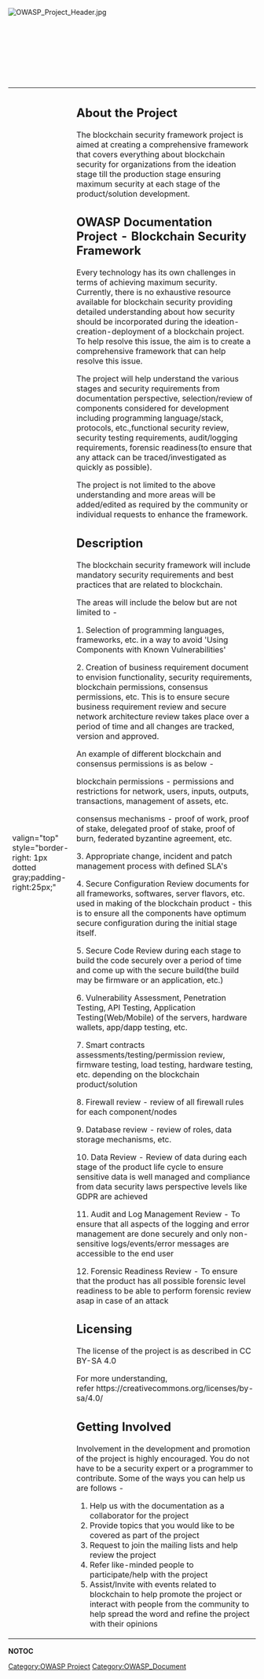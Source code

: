 <div style="width:100%;height:160px;border:0,margin:0;overflow: hidden;">

![OWASP_Project_Header.jpg](OWASP_Project_Header.jpg
"OWASP_Project_Header.jpg")

</div>

<table>
<tbody>
<tr class="odd">
<td><p>valign="top" style="border-right: 1px dotted gray;padding-right:25px;"</p></td>
<td><h2 id="about_the_project">About the Project</h2>
<p>The blockchain security framework project is aimed at creating a comprehensive framework that covers everything about blockchain security for organizations from the ideation stage till the production stage ensuring maximum security at each stage of the product/solution development.<span style="color:#ff0000"></p>
<h2 id="owasp_documentation_project___blockchain_security_framework">OWASP Documentation Project - Blockchain Security Framework</h2>
<p>Every technology has its own challenges in terms of achieving maximum security. Currently, there is no exhaustive resource available for blockchain security providing detailed understanding about how security should be incorporated during the ideation-creation-deployment of a blockchain project. To help resolve this issue, the aim is to create a comprehensive framework that can help resolve this issue.</p>
<p>The project will help understand the various stages and security requirements from documentation perspective, selection/review of components considered for development including programming language/stack, protocols, etc.,functional security review, security testing requirements, audit/logging requirements, forensic readiness(to ensure that any attack can be traced/investigated as quickly as possible).</p>
<p>The project is not limited to the above understanding and more areas will be added/edited as required by the community or individual requests to enhance the framework.</p>
<p><span style="color:#ff0000"></p>
<h2 id="description">Description</h2>
<p>The blockchain security framework will include mandatory security requirements and best practices that are related to blockchain.</p>
<p>The areas will include the below but are not limited to - </p>
<p>1. Selection of programming languages, frameworks, etc. in a way to avoid 'Using Components with Known Vulnerabilities' </p>
<p>2. Creation of business requirement document to envision functionality, security requirements, blockchain permissions, consensus permissions, etc. This is to ensure secure business requirement review and secure network architecture review takes place over a period of time and all changes are tracked, version and approved. </p>
<p>An example of different blockchain and consensus permissions is as below - </p>
<p>blockchain permissions - permissions and restrictions for network, users, inputs, outputs, transactions, management of assets, etc. </p>
<p>consensus mechanisms - proof of work, proof of stake, delegated proof of stake, proof of burn, federated byzantine agreement, etc. </p>
<p>3. Appropriate change, incident and patch management process with defined SLA's </p>
<p>4. Secure Configuration Review documents for all frameworks, softwares, server flavors, etc. used in making of the blockchain product - this is to ensure all the components have optimum secure configuration during the initial stage itself.</p>
<p>5. Secure Code Review during each stage to build the code securely over a period of time and come up with the secure build(the build may be firmware or an application, etc.) </p>
<p>6. Vulnerability Assessment, Penetration Testing, API Testing, Application Testing(Web/Mobile) of the servers, hardware wallets, app/dapp testing, etc. </p>
<p>7. Smart contracts assessments/testing/permission review, firmware testing, load testing, hardware testing, etc. depending on the blockchain product/solution</p>
<p>8. Firewall review - review of all firewall rules for each component/nodes</p>
<p>9. Database review - review of roles, data storage mechanisms, etc. </p>
<p>10. Data Review - Review of data during each stage of the product life cycle to ensure sensitive data is well managed and compliance from data security laws perspective levels like GDPR are achieved </p>
<p>11. Audit and Log Management Review - To ensure that all aspects of the logging and error management are done securely and only non-sensitive logs/events/error messages are accessible to the end user </p>
<p>12. Forensic Readiness Review - To ensure that the product has all possible forensic level readiness to be able to perform forensic review asap in case of an attack<span style="color:#ff0000"></p>
<h2 id="licensing">Licensing</h2>
<p>The license of the project is as described in CC BY-SA 4.0</p>
<p>For more understanding, refer https://creativecommons.org/licenses/by-sa/4.0/<span style="color:#ff0000"></p>
<h2 id="getting_involved">Getting Involved</h2>
<p>Involvement in the development and promotion of the project is highly encouraged. You do not have to be a security expert or a programmer to contribute. Some of the ways you can help us are follows -</p>
<ol>
<li>Help us with the documentation as a collaborator for the project</li>
<li>Provide topics that you would like to be covered as part of the project</li>
<li>Request to join the mailing lists and help review the project</li>
<li>Refer like-minded people to participate/help with the project</li>
<li>Assist/Invite with events related to blockchain to help promote the project or interact with people from the community to help spread the word and refine the project with their opinions</li>
</ol></td>
<td><p>valign="top" style="padding-left:25px;width:200px;border-right: 1px dotted gray;padding-right:25px;"</p></td>
<td><h2 id="project_resources">Project Resources</h2>
<p><a href="https://github.com/OWASP/Blockchain-Security-Framework">https://github.com/OWASP/Blockchain-Security-Framework</a></p>
<h2 id="project_leader">Project Leader</h2>
<p><strong>Deepak R Pandey</strong></p>
<p><a href="https://www.linkedin.com/in/deepak-r-pandey/">https://www.linkedin.com/in/deepak-r-pandey/</a></p>
<h2 id="classifications">Classifications</h2>
<table>
<tbody>
<tr class="odd">
<td><p>colspan="2" align="center"</p></td>
<td><figure>
<img src="Project_Type_Files_DOC.jpg" title="Project_Type_Files_DOC.jpg" alt="Project_Type_Files_DOC.jpg" /><figcaption>Project_Type_Files_DOC.jpg</figcaption>
</figure></td>
</tr>
<tr class="even">
<td><p>rowspan="2" align="center" valign="top" width="50%"</p></td>
<td><figure>
<img src="Owasp-incubator-trans-85.png" title="Owasp-incubator-trans-85.png" alt="Owasp-incubator-trans-85.png" /><figcaption>Owasp-incubator-trans-85.png</figcaption>
</figure></td>
</tr>
<tr class="odd">
<td><p>align="center" valign="top" width="50%"</p></td>
<td><figure>
<img src="Owasp-defenders-small.png" title="Owasp-defenders-small.png" alt="Owasp-defenders-small.png" /><figcaption>Owasp-defenders-small.png</figcaption>
</figure></td>
</tr>
<tr class="even">
<td><p>colspan="2" align="center"</p></td>
<td><figure>
<img src="Creative%20Commons.png" title="Creative%20Commons.png" alt="Creative%20Commons.png" width="90" /><figcaption>Creative%20Commons.png</figcaption>
</figure></td>
</tr>
</tbody>
</table></td>
</tr>
</tbody>
</table>

__NOTOC__ <headertabs />

[Category:OWASP Project](Category:OWASP_Project "wikilink")
[Category:OWASP_Document](Category:OWASP_Document "wikilink")